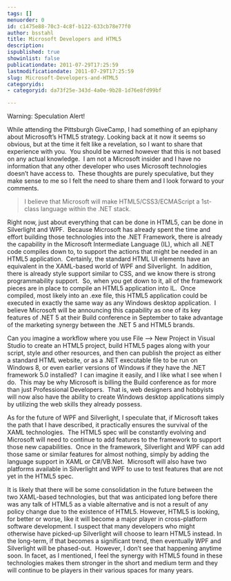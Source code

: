 ```yaml
---
tags: []
menuorder: 0
id: c1475e88-70c3-4c8f-b122-633cb78e77f0
author: bsstahl
title: Microsoft Developers and HTML5
description: 
ispublished: true
showinlist: false
publicationdate: 2011-07-29T17:25:59
lastmodificationdate: 2011-07-29T17:25:59
slug: Microsoft-Developers-and-HTML5
categoryids:
- categoryid: da73f25e-343d-4a0e-9b28-1d76e8fd99bf

---
```


Warning: Speculation Alert!

While attending the Pittsburgh GiveCamp, I had something of an epiphany about Microsoft’s HTML5 strategy. Looking back at it now it seems so obvious, but at the time it felt like a revelation, so I want to share that experience with you.  You should be warned however that this is not based on any actual knowledge.  I am not a Microsoft insider and I have no information that any other developer who uses Microsoft technologies doesn’t have access to.  These thoughts are purely speculative, but they make sense to me so I felt the need to share them and I look forward to your comments.


> I believe that Microsoft will make HTML5/CSS3/ECMAScript a 1st-class language within the .NET stack.


Right now, just about everything that can be done in HTML5, can be done in Silverlight and WPF.  Because Microsoft has already spent the time and effort building those technologies into the .NET Framework, there is already the capability in the Microsoft Intermediate Language (IL), which all .NET code compiles down to, to support the actions that might be needed in an HTML5 application.  Certainly, the standard HTML UI elements have an equivalent in the XAML-based world of WPF and Silverlight.  In addition, there is already style support similar to CSS, and we know there is strong programmability support.  So, when you get down to it, all of the framework pieces are in place to compile an HTML5 application into IL.  Once compiled, most likely into an .exe file, this HTML5 application could be executed in exactly the same way as any Windows desktop application.  I believe Microsoft will be announcing this capability as one of its key features of .NET 5 at their Build conference in September to take advantage of the marketing synergy between the .NET 5 and HTML5 brands.

Can you imagine a workflow where you use File –&gt; New Project in Visual Studio to create an HTML5 project, build HTML5 pages along with your script, style and other resources, and then can publish the project as either a standard HTML website, or as a .NET executable file to be run on Windows 8, or even earlier versions of Windows if they have the .NET framework 5.0 installed?  I can imagine it easily, and I like what I see when I do.  This may be why Microsoft is billing the Build conference as for more than just Professional Developers.  That is, web designers and hobbyists will now also have the ability to create Windows desktop applications simply by utilizing the web skills they already possess.

As for the future of WPF and Silverlight, I speculate that, if Microsoft takes the path that I have described, it practically ensures the survival of the XAML technologies.  The HTML5 spec will be constantly evolving and Microsoft will need to continue to add features to the framework to support those new capabilities.  Once in the framework, Silverlight and WPF can add those same or similar features for almost nothing, simply by adding the language support in XAML or C#/VB.Net.  Microsoft will also have two platforms available in Silverlight and WPF to use to test features that are not yet in the HTML5 spec.

It is likely that there will be some consolidation in the future between the two XAML-based technologies, but that was anticipated long before there was any talk of HTML5 as a viable alternative and is not a result of any policy change due to the existence of HTML5. However, HTML5 is looking, for better or worse, like it will become a major player in cross-platform software development. I suspect that many developers who might otherwise have picked-up Silverlight will choose to learn HTML5 instead. In the long-term, if that becomes a significant trend, then eventually WPF and Silverlight will be phased-out.  However, I don’t see that happening anytime soon. In facet, as I mentioned, I feel the synergy with HTML5 found in these technologies makes them stronger in the short and medium term and they will continue to be players in their various spaces for many years.



